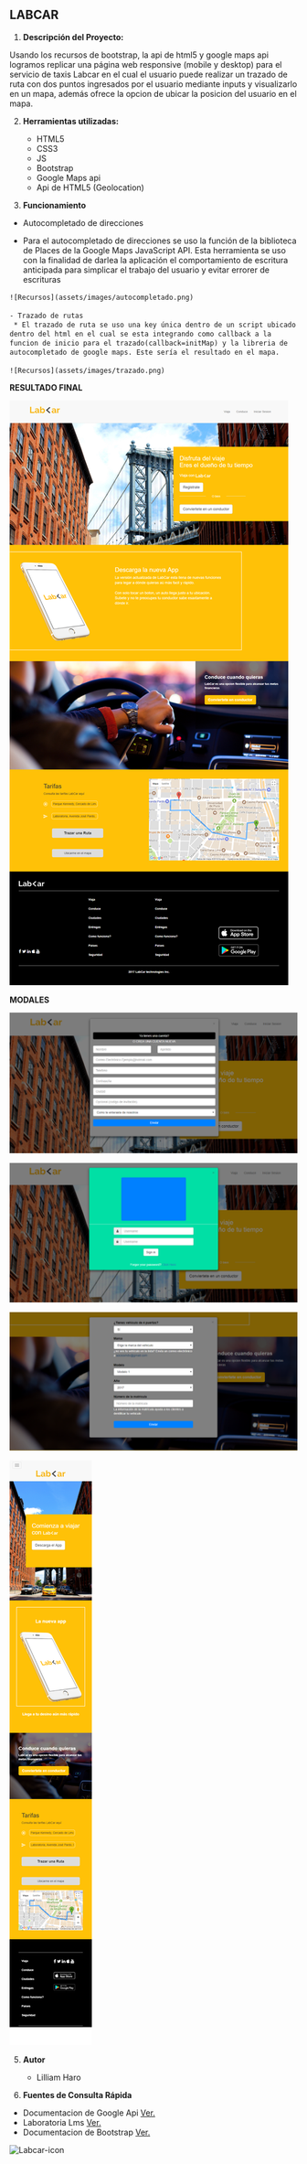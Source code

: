## LABCAR

1. **Descripción del Proyecto:**

Usando los recursos de bootstrap, la api de html5 y google maps api logramos replicar una página web responsive (mobile y desktop) para el servicio de taxis Labcar en el cual el usuario puede realizar un trazado de ruta con dos puntos ingresados por el usuario mediante inputs y visualizarlo en un mapa, además ofrece la opcion de ubicar la posicion del usuario en el mapa.

2. **Herramientas utilizadas:**
	- HTML5
	- CSS3
	- JS
	- Bootstrap
	- Google Maps api
	- Api de HTML5 (Geolocation)

3. **Funcionamiento**
  - Autocompletado de direcciones
   * Para el autocompletado de direcciones se uso la función de la biblioteca de Places de la Google Maps JavaScript API.
	Esta herramienta se uso con la finalidad de darlea la aplicación el comportamiento de escritura anticipada para simplicar el trabajo del usuario y evitar errorer de escrituras

	![Recursos](assets/images/autocompletado.png)

	- Trazado de rutas
	 * El trazado de ruta se uso una key única dentro de un script ubicado dentro del html en el cual se esta integrando como callback a la funcion de inicio para el trazado(callback=initMap) y la libreria de autocompletado de google maps. Este sería el resultado en el mapa.

	![Recursos](assets/images/trazado.png)

**RESULTADO FINAL**

![Recursos](assets/images/desktop.png)

**MODALES**

![Recursos](assets/images/modal-1.png)

![Recursos](assets/images/modal-2.png)

![Recursos](assets/images/modal-3.png)

![Recursos](assets/images/mobile.png)

5. **Autor**
	- Lilliam Haro

6. **Fuentes de Consulta Rápida**
 - Documentacion de Google Api [Ver.](https://developers.google.com/maps/documentation/?hl=es-419)
 - Laboratoria Lms [Ver.](https://lms.laboratoria.la/)
 - Documentacion de Bootstrap [Ver.](https://getbootstrap.com/docs/3.3/getting-started/)

  ![Labcar-icon](assets/images/logoForma.png)
